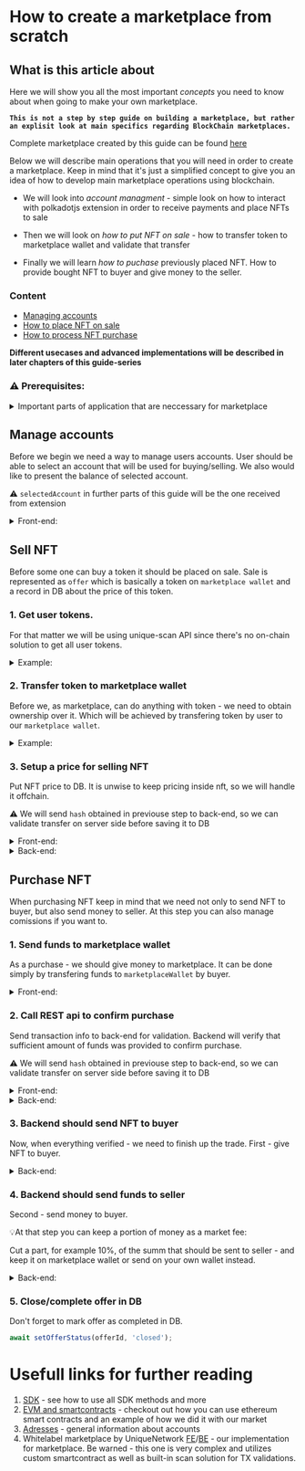 # How to create a marketplace from scratch

## __What is this article about__
Here we will show you all the most important *concepts* you need to know about when going to make your own marketplace.

__```This is not a step by step guide on building a marketplace, but rather an explisit look at main specifics regarding BlockChain marketplaces.```__

Complete marketplace created by this guide can be found [here](https://github.com/UniqueNetwork/insert-your-marketplace-name)

Below we will describe main operations that you will need in order to create a marketplace. Keep in mind that it's just a simplified concept to give you an idea of how to develop main marketplace operations using blockchain.

- We will look into _account managment_ - simple look on how to interact with polkadotjs extension in order to receive payments and place NFTs to sale

- Then we will look on _how to put NFT on sale_ - how to transfer token to marketplace wallet and validate that transfer

- Finally we will learn _how to puchase_ previously placed NFT. How to provide bought NFT to buyer and give money to the seller.
### __Content__
- [Managing accounts](#Accounts)
- [How to place NFT on sale](#Sale)
- [How to process NFT purchase](#Buy)

__Different usecases and advanced implementations will be described in later chapters of this guide-series__

### __⚠️  Prerequisites:__
<details>
<summary> Important parts of application that are neccessary for marketplace</summary>

1. Main wallet that will accept money from buyers and hold selling tokens. Also known as `escrow` or `marketplaceWallet`

2. DB of sorts to store data about tokens on sale and their prices. In our examples, we will use json file as our db for simplicity

3. Frontend should know the address of `marketplace wallet` - the one that holds tokens. In our example we will receive it via back-end request on /settings, you can use environment variables

4. We will use polkadot.js extension as the main source for users to subscribe to transactions and maintain accounts.

5. `Marketplace wallet` should always have some funds on it to cover transaction fees at transfering tokens or nfts

[Extension can be found here](https://polkadot.js.org/extension/)
</details>

<a name="Accounts"></a>

## __Manage accounts__ 

Before we begin we need a way to manage users accounts. User should be able to select an account that will be used for buying/selling. We also would like to present the balance of selected account.

⚠️ `selectedAccount` in further parts of this guide will be the one received from extension

<details>
<summary>Front-end:</summary>

```ts
import { PolkadotAccount, PolkadotProvider } from '@unique-nft/accounts/polkadot';

// Get all accounts presented in polkadotjs extension
const getAccounts = async () => {
  const provider = new PolkadotProvider({ accountType: ['sr25519']});
  await provider.init();
  // get accounts from polkadot's extension
  const _accountsList = await provider.getAccounts() as PolkadotAccount[];
  if (_accountsList.length !== 0) {
    const _accounts = await web3Accounts();
    return _accounts;
  }
  throw new Error('Polkadotjs extension is not installed');
}

const getBalance = async (account) => {
  if (!account) return;
  const address = account.getAddress();
  const { availableBalance } = await sdk.balance.get({ address })
  return availableBalance;
};

let accounts = await getAccounts();
// ⚠️ User account used for interactions
let selectedAccount = accounts[0]; 
```
[More about accounts](../createAccount)
</details>

<a name="Sell"></a>

## __Sell NFT__ 

Before some one can buy a token it should be placed on sale. Sale is represented as `offer` which is basically a token on `marketplace wallet` and a record in DB about the price of this token.

### __1. Get user tokens.__

For that matter we will be using unique-scan API since there's no on-chain solution to get all user tokens.

<details>
<summary>Example:</summary>

```ts
// GQL request to get tokens
const GqlQuery = "query getTokens($limit: Int, $offset: Int, $where: TokenWhereParams = {}, $orderBy: TokenOrderByParams = {}) {\n" +
  "  tokens(where: $where, limit: $limit, offset: $offset, order_by: $orderBy) {\n" +
  "    data {\n" +
  "      collection_id\n" +
  "      collection_name\n" +
  "      owner\n" +
  "      owner_normalized\n" +
  "      image\n" +
  "      token_id\n" +
  "      token_prefix\n" +
  "      __typename\n" +
  "    }\n" +
  "    count\n" +
  "    timestamp\n" +
  "    __typename\n" +
  "  }\n" +
  "}";

// address can be obtained as "selectedAccount.address"
const getTokens = async (address: string): Promise<ScanTokenEntity[]> => {
  // GQL params to specify which tokens we want to get from DB
  const body = JSON.stringify({
    "operationName": "getTokens",
    "variables": {
      "where": {
        "_and": [
          {
            "_or": [
              {
                "owner": {
                  "_eq": address
                }
              },
              {
                "owner_normalized": {
                  "_eq": address
                }
              }
            ]
          },
        ]
      }
    },
    "query": GqlQuery
  });

  const response = await fetch(config.scanUrl || '', {
    method: 'POST',
    headers: {
      'Content-Type': 'application/json'
    },
    body,
  });

  const { data } = await response.json();
  return data.tokens.data;
};

```
</details>

### __2. Transfer token to marketplace wallet__
Before we, as marketplace, can do anything with token - we need to obtain ownership over it. Which will be achieved by transfering token by user to our `marketplace wallet`.

<details>
<summary>Example:</summary>

```ts
const { hash } = await sdk.token.transfer.submitWatch({ 
  address: selectedAccount?.address, 
  collectionId, 
  tokenId, 
  from: selectedAccount?.address, 
  to: escrowAddress, 
  value: 1 
}, {
  signer: selectedAccount
});

// Make sure to save "hash" for next step
```
</details>

### __3. Setup a price for selling NFT__
Put NFT price to DB. It is unwise to keep pricing inside nft, so we will handle it offchain.

⚠️ We will send `hash` obtained in previouse step to back-end, so we can validate transfer on server side before saving it to DB

<details>
<summary>Front-end:</summary>

```ts
// hash - from previouse step
// price - from UI
// selectedAccount - from extension
await fetch(`${config.marketApiUrl}/offers`, {
  method: 'POST',
  headers: {
    'Content-Type': 'application/json'
  },
  body: JSON.stringify({ hash, price, seller: selectedAccount.address })
});

```
</details>

<details>
<summary>Back-end:</summary>

```ts
import { hexToNumber } from "@polkadot/util";
// validate transaction
const { parsed, blockHash } = await sdk.extrinsics.status({ hash: txHash });

if (!parsed) throw new Error('Extrinsic is not complited or doesn\'t exist');

const { args } = await sdk.extrinsics.get({ blockHashOrNumber: blockHash, extrinsicHash: txHash });

const [from, to, collectionIdEncoded, tokenIdEncoded, valueEncoded] = args || [];

const collectionId = hexToNumber(collectionIdEncoded);
const tokenId = hexToNumber(tokenIdEncoded);
const value = hexToNumber(valueEncoded);

if (from.substrate !== seller
  || to.substrate !== getEscrowAddress() // marketplace wallet address
  || value !== 1
  ) throw new Error('Extrinsic is not valid');

// save offer to DB
const collection = await sdk.collection.get({ collectionId });
const token = await sdk.token.get({ collectionId, tokenId });

const { name, tokenPrefix } = collection;
const { image } = token;

// in our example - this will save offer to file
await appendOffer({ collectionId, tokenId, seller, price, tokenDescription: { collectionName: name, prefix: tokenPrefix, imageUrl: image.fullUrl || '' } });
```
</details>

<a name="Buy"></a>

## __Purchase NFT__

When purchasing NFT keep in mind that we need not only to send NFT to buyer, but also send money to seller. At this step you can also manage comissions if you want to.

### __1. Send funds to marketplace wallet__
As a purchase - we should give money to marketplace. It can be done simply by transfering funds to `marketplaceWallet` by buyer.

<details>
<summary>Front-end:</summary>

```ts
const payForToken = async (offerId, price) => {
  if(!selectedAccount?.address) return;

  const { hash } = await sdk.balance.transfer.submitWatch({ 
    address: selectedAccount.address,
    destination: marketplaceWallet,
    amount: price
  }, {
    signer: selectedAccount
  });
  return hash; // we will use it in next step to finilize purchase
}

// Once again - we will use { hash } in next step
```
</details>

### __2. Call REST api to confirm purchase__
Send transaction info to back-end for validation. Backend will verify that sufficient amount of funds was provided to confirm purchase.

⚠️ We will send `hash` obtained in previouse step to back-end, so we can validate transfer on server side before saving it to DB

<details>
<summary>Front-end:</summary>

```ts
const offerId; // from token we are trying to buy
const selectedACcount; // from polkadojs widget
const hash; // from previouse step

await fetch(`${config.marketApiUrl}/offers/buy`, {
  method: 'POST',
  headers: {
    'Content-Type': 'application/json'
  },
  body: JSON.stringify({ 
    offerId,
    buyer: selectedAccount.address,
    txHash: hash 
  })
});
```
</details>

<details>
<summary>Back-end:</summary>

Validate purchase request
```ts
import { hexToBn } from "@polkadot/util";

// get offer from DB
const offer = await getOffer(offerId);
// make sure offer does exist and not finished
if(!offer || offer.status !== 'active') throw new Error('Active offer not found');

const { collectionId, tokenId, price, seller } = offer;

const { blockHash } = await sdk.extrinsics.status({ hash: txHash });

const { args } = await sdk.extrinsics.get({ blockHashOrNumber: blockHash, extrinsicHash: txHash });

const [destination, amountRaw] = args || [];

const { decimals } = await sdk.chain.properties();

const amount = hexToBn(amountRaw);
// human price is "1 UNQ" but for chain it should be "1 000 000 000 000" (12 zeros - the amount of decimals)
const priceBN = (new BN(price)).mul((new BN(10)).pow(new BN(decimals)));

// validate user transfer: it exist, it send money to crrect address and amount is higher than the price

// Don't forget to account chain decimals when calculating transfered amounts
if (destination.id !== getEscrowAddress()
  || !amount.eq(priceBN)
) throw new Error('Extrinsic is not valid');
```

</details>

### __3. Backend should send NFT to buyer__
Now, when everything verified - we need to finish up the trade. First - give NFT to buyer.

<details>
<summary>Back-end:</summary>

```ts
await sdk.token.transfer.submit({
  address, // market wallet address
  collectionId,
  tokenId,
  from: address, // market wallet address`
  to: buyer, // buyer address`
  value: 1
}, {
  signer: selectedAccount
});
```
</details>

### __4. Backend should send funds to seller__
Second - send money to buyer. 

💡At that step you can keep a portion of money as a market fee:

Cut a part, for example 10%, of the summ that should be sent to seller - and keep it on marketplace wallet or send on your own wallet instead.

<details>
<summary>Back-end:</summary>

```ts
await sdk.balance.transfer.submit({
  address,
  destination: seller,
  amount: price
}, {
  signer: selectedAccount
});
```
</details>

### __5. Close/complete offer in DB__
Don't forget to mark offer as completed in DB.
```ts
await setOfferStatus(offerId, 'closed');
```

# Usefull links for further reading
1. [SDK](/sdk-docs) - see how to use all SDK methods and more
2. [EVM and smartcontracts](/evm-docs/Smart%20contracts.html) - checkout out how you can use ethereum smart contracts and an example of how we did it with our market
3. [Adresses](/about/addresses/) - general information about accounts
4. Whitelabel marketplace by UniqueNetwork [FE](https://github.com/UniqueNetwork/unique-marketplace-frontend)/[BE](https://github.com/UniqueNetwork/unique-marketplace-api) - our implementation for marketplace. Be warned - this one is very complex and utilizes custom smartcontract as well as built-in scan solution for TX validations.